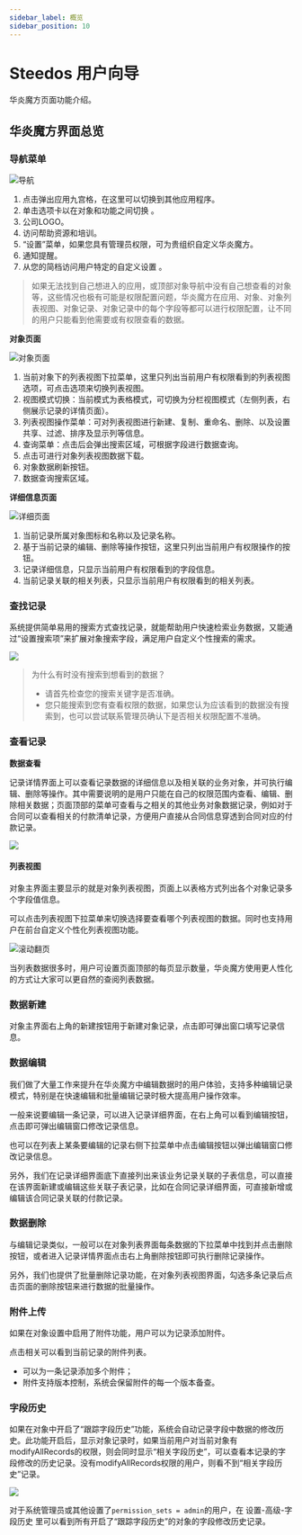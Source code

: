 ```yaml
---
sidebar_label: 概览
sidebar_position: 10
---
```


# Steedos 用户向导

华炎魔方页面功能介绍。

## 华炎魔方界面总览

### 导航菜单

![导航](/../static/img/zh-CN/navigate.png)

1. 点击弹出应用九宫格，在这里可以切换到其他应用程序。
2. 单击选项卡以在对象和功能之间切换 。
3. 公司LOGO。
4. 访问帮助资源和培训。
5. “设置”菜单，如果您具有管理员权限，可为贵组织自定义华炎魔方。
6. 通知提醒。
7. 从您的简档访问用户特定的自定义设置 。

> 如果无法找到自己想进入的应用，或顶部对象导航中没有自己想查看的对象等，这些情况也极有可能是权限配置问题，华炎魔方在应用、对象、对象列表视图、对象记录、对象记录中的每个字段等都可以进行权限配置，让不同的用户只能看到他需要或有权限查看的数据。


**对象页面**

 ![对象页面](/../static/img/zh-CN/listviews.png)

1. 当前对象下的列表视图下拉菜单，这里只列出当前用户有权限看到的列表视图选项，可点击选项来切换列表视图。
2. 视图模式切换：当前模式为表格模式，可切换为分栏视图模式（左侧列表，右侧展示记录的详情页面）。
3. 列表视图操作菜单：可对列表视图进行新建、复制、重命名、删除、以及设置共享、过滤、排序及显示列等信息。
4. 查询菜单：点击后会弹出搜索区域，可根据字段进行数据查询。
5. 点击可进行对象列表视图数据下载。
6. 对象数据刷新按钮。
7. 数据查询搜索区域。


**详细信息页面**

 ![详细页面](/../static/img/zh-CN/record_detail.png)

1. 当前记录所属对象图标和名称以及记录名称。
2. 基于当前记录的编辑、删除等操作按钮，这里只列出当前用户有权限操作的按钮。
3. 记录详细信息，只显示当前用户有权限看到的字段信息。
4. 当前记录关联的相关列表，只显示当前用户有权限看到的相关列表。

### 查找记录

系统提供简单易用的搜索方式查找记录，就能帮助用户快速检索业务数据，又能通过“设置搜索项”来扩展对象搜索字段，满足用户自定义个性搜索的需求。

 ![](/../static/img/zh-CN/search_records.gif)



> 为什么有时没有搜索到想看到的数据？
>
> * 请首先检查您的搜索关键字是否准确。
> * 您只能搜索到您有查看权限的数据，如果您认为应该看到的数据没有搜索到，也可以尝试联系管理员确认下是否相关权限配置不准确。

### 查看记录

**数据查看**

记录详情界面上可以查看记录数据的详细信息以及相关联的业务对象，并可执行编辑、删除等操作。其中需要说明的是用户只能在自己的权限范围内查看、编辑、删除相关数据；页面顶部的菜单可查看与之相关的其他业务对象数据记录，例如对于合同可以查看相关的付款清单记录，方便用户直接从合同信息穿透到合同对应的付款记录。

 ![](/../static/img/zh-CN/record_related.png)

#### 列表视图

对象主界面主要显示的就是对象列表视图，页面上以表格方式列出各个对象记录多个字段值信息。

可以点击列表视图下拉菜单来切换选择要查看哪个列表视图的数据。同时也支持用户在前台自定义个性化列表视图功能。

 ![滚动翻页](/../static/img/zh-CN/create_listviews.gif)

当列表数据很多时，用户可设置页面顶部的每页显示数量，华炎魔方使用更人性化的方式让大家可以更自然的查阅列表数据。


### 数据新建

对象主界面右上角的新建按钮用于新建对象记录，点击即可弹出窗口填写记录信息。

<!--华炎魔方提供了复制新建功能，只要先在列表上勾选需要复制的记录然后再点击右上角的新建按钮即可，借助该功能大家可以很方便的快速创建出有大量相同或类似数据的记录。-->


### 数据编辑

我们做了大量工作来提升在华炎魔方中编辑数据时的用户体验，支持多种编辑记录模式，特别是在快速编辑和批量编辑记录时极大提高用户操作效率。

一般来说要编辑一条记录，可以进入记录详细界面，在右上角可以看到编辑按钮，点击即可弹出编辑窗口修改记录信息。

也可以在列表上某条要编辑的记录右侧下拉菜单中点击编辑按钮以弹出编辑窗口修改记录信息。


另外，我们在记录详细界面底下直接列出来该业务记录关联的子表信息，可以直接在该界面新建或编辑这些关联子表记录，比如在合同记录详细界面，可直接新增或编辑该合同记录关联的付款记录。

<!--华炎魔方在传统编辑功能基础上增加了一些快速和批量编辑记录的方式来提高编辑效率，下面让我们来了解这些特色功能。-->

### 数据删除

与编辑记录类似，一般可以在对象列表界面每条数据的下拉菜单中找到并点击删除按钮，或者进入记录详情界面点击右上角删除按钮即可执行删除记录操作。

另外，我们也提供了批量删除记录功能，在对象列表视图界面，勾选多条记录后点击页面的删除按钮来进行数据的批量操作。

### 附件上传

如果在对象设置中启用了附件功能，用户可以为记录添加附件。

点击相关可以看到当前记录的附件列表。

* 可以为一条记录添加多个附件；
* 附件支持版本控制，系统会保留附件的每一个版本备查。

### 字段历史

如果在对象中开启了“跟踪字段历史”功能，系统会自动记录字段中数据的修改历史。此功能开启后，显示对象记录时，如果当前用户对当前对象有modifyAllRecords的权限，则会同时显示“相关字段历史”，可以查看本记录的字段修改的历史记录。没有modifyAllRecords权限的用户，则看不到“相关字段历史”记录。


 ![](/../static/img/zh-CN/audit_records.png)

对于系统管理员或其他设置了`permission_sets = admin`的用户，在 设置-高级-字段历史 里可以看到所有开启了“跟踪字段历史”的对象的字段修改历史记录。
